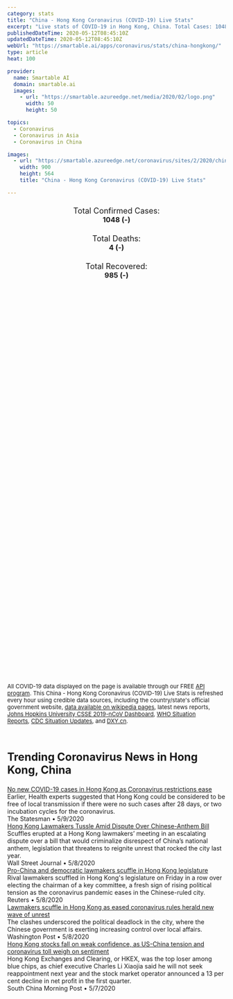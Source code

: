 ```yaml
---
category: stats
title: "China - Hong Kong Coronavirus (COVID-19) Live Stats"
excerpt: "Live stats of COVID-19 in Hong Kong, China. Total Cases: 1048 (-), Deaths: 4 (-), Recoveries: 985(-)."
publishedDateTime: 2020-05-12T08:45:10Z
updatedDateTime: 2020-05-12T08:45:10Z
webUrl: "https://smartable.ai/apps/coronavirus/stats/china-hongkong/"
type: article
heat: 100

provider:
  name: Smartable AI
  domain: smartable.ai
  images:
    - url: "https://smartable.azureedge.net/media/2020/02/logo.png"
      width: 50
      height: 50

topics:
  - Coronavirus
  - Coronavirus in Asia
  - Coronavirus in China

images:
  - url: "https://smartable.azureedge.net/coronavirus/sites/2/2020/china-hongkong.jpg"
    width: 900
    height: 564
    title: "China - Hong Kong Coronavirus (COVID-19) Live Stats"

---
```

<div class="total-stats" style="text-align: center;">
    <h3>
	    <div style="font-size: 18px; font-weight: 400;">Total Confirmed Cases:</div>
	    1048 (-)
    </h3>
    <h3>
	    <div style="font-size: 18px; font-weight: 400;">Total Deaths:</div>
	    4 (-)
    </h3>
    <h3>
	    <div style="font-size: 18px; font-weight: 400;">Total Recovered:</div>
	    985 (-)
    </h3>
</div>

<script type="text/javascript" src="https://www.gstatic.com/charts/loader.js"></script>

<div id="time_series_chart" style="width: 100%; height: 400px;"></div>
<script type="text/javascript">
  google.charts.load('current', {'packages':['corechart']});
  google.charts.setOnLoadCallback(drawChart);
  function drawChart() {
    var data = google.visualization.arrayToDataTable([
      ['Date', 'Total Cases', 'Total Deaths', 'Total Recovered'],
      ['1/22/2020', 0, 0, 0],['1/23/2020', 2, 0, 0],['1/24/2020', 2, 0, 0],['1/25/2020', 5, 0, 0],['1/26/2020', 8, 0, 0],['1/27/2020', 8, 0, 0],['1/28/2020', 8, 0, 0],['1/29/2020', 10, 0, 0],['1/30/2020', 10, 0, 0],['1/31/2020', 12, 0, 0],['2/1/2020', 13, 0, 0],['2/2/2020', 15, 0, 0],['2/3/2020', 15, 0, 0],['2/4/2020', 17, 1, 0],['2/5/2020', 21, 1, 0],['2/6/2020', 24, 1, 0],['2/7/2020', 25, 1, 0],['2/8/2020', 26, 1, 0],['2/9/2020', 29, 1, 0],['2/10/2020', 38, 1, 0],['2/11/2020', 49, 1, 0],['2/12/2020', 50, 1, 1],['2/13/2020', 53, 1, 1],['2/14/2020', 56, 1, 1],['2/15/2020', 56, 1, 1],['2/16/2020', 57, 1, 2],['2/17/2020', 60, 1, 2],['2/18/2020', 62, 1, 2],['2/19/2020', 63, 2, 5],['2/20/2020', 68, 2, 5],['2/21/2020', 68, 2, 5],['2/22/2020', 69, 2, 6],['2/23/2020', 74, 2, 11],['2/24/2020', 79, 2, 19],['2/25/2020', 84, 2, 19],['2/26/2020', 91, 2, 24],['2/27/2020', 92, 2, 24],['2/28/2020', 94, 2, 30],['2/29/2020', 95, 2, 33],['3/1/2020', 96, 2, 36],['3/2/2020', 100, 2, 36],['3/3/2020', 100, 2, 37],['3/4/2020', 105, 2, 37],['3/5/2020', 105, 2, 43],['3/6/2020', 107, 2, 46],['3/7/2020', 108, 2, 51],['3/8/2020', 114, 3, 58],['3/9/2020', 115, 3, 59],['3/10/2020', 120, 3, 65],['3/11/2020', 126, 3, 65],['3/12/2020', 132, 4, 77],['3/13/2020', 138, 4, 78],['3/14/2020', 142, 4, 81],['3/15/2020', 149, 4, 84],['3/16/2020', 157, 4, 88],['3/17/2020', 168, 4, 92],['3/18/2020', 193, 4, 95],['3/19/2020', 208, 4, 98],['3/20/2020', 256, 4, 98],['3/21/2020', 274, 4, 100],['3/22/2020', 318, 4, 100],['3/23/2020', 356, 4, 100],['3/24/2020', 387, 4, 102],['3/25/2020', 411, 4, 106],['3/26/2020', 454, 4, 110],['3/27/2020', 519, 4, 111],['3/28/2020', 582, 4, 112],['3/29/2020', 642, 4, 118],['3/30/2020', 683, 4, 124],['3/31/2020', 715, 4, 128],['4/1/2020', 766, 4, 147],['4/2/2020', 802, 4, 154],['4/3/2020', 845, 4, 173],['4/4/2020', 862, 4, 173],['4/5/2020', 891, 4, 206],['4/6/2020', 915, 4, 216],['4/7/2020', 936, 4, 236],['4/8/2020', 961, 4, 264],['4/9/2020', 974, 4, 293],['4/10/2020', 990, 4, 309],['4/11/2020', 1001, 4, 336],['4/12/2020', 1005, 4, 360],['4/13/2020', 1010, 4, 397],['4/14/2020', 1013, 4, 434],['4/15/2020', 1017, 4, 459],['4/16/2020', 1018, 4, 485],['4/17/2020', 1022, 4, 533],['4/18/2020', 1024, 4, 568],['4/19/2020', 1026, 4, 602],['4/20/2020', 1026, 4, 630],['4/21/2020', 1030, 4, 650],['4/22/2020', 1034, 4, 678],['4/23/2020', 1036, 4, 699],['4/24/2020', 1036, 4, 725],['4/25/2020', 1038, 4, 753],['4/26/2020', 1038, 4, 772],['4/27/2020', 1038, 4, 787],['4/28/2020', 1038, 4, 811],['4/29/2020', 1038, 4, 830],['4/30/2020', 1038, 4, 846],['5/1/2020', 1039, 4, 855],['5/2/2020', 1040, 4, 864],['5/3/2020', 1040, 4, 879],['5/4/2020', 1041, 4, 900],['5/5/2020', 1041, 4, 920],['5/6/2020', 1041, 4, 932],['5/7/2020', 1045, 4, 944],['5/8/2020', 1045, 4, 960],['5/9/2020', 1045, 4, 967],['5/10/2020', 1048, 4, 982],['5/11/2020', 1048, 4, 985],['5/12/2020', 1048, 4, 985],
    ]);
    var options = {
      curveType: 'none',
      chartArea: {'width': '80%', 'height': '80%'},
      legend: { position: 'top' },
      lineWidth: 5,
      colors: ['#f60109', '#444444', '#81B71F']
    };
    var chart = new google.visualization.LineChart(document.getElementById('time_series_chart'));
    chart.draw(data, options);
  }
</script>

<div id="geo_chart" style="width: 100%; height: 500px;"></div>
<script type="text/javascript">
  google.charts.load('current', {
    'packages':['geochart'],
    'mapsApiKey': 'AIzaSyDk1HhVhLaveyKrUhhHZ5YwzIpEcbdal6U'
  });
  google.charts.setOnLoadCallback(drawRegionsMap);
  function drawRegionsMap() {
    var data = google.visualization.arrayToDataTable([
      ['Location', 'Total Cases', 'Total Deaths'],
      ["Hong Kong SAR", 1048, 4]
    ]);
    var options = {
      backgroundColor: {fill:'transparent',stroke:'#FFF' ,strokeWidth:0 }, 
      region: 'CN',
      resolution: 'provinces', 
      legend: 'none',
      colorAxis: {
          colors: ['#FFE2E2', '#f60109']
      }
    };
    var chart = new google.visualization.GeoChart(document.getElementById('geo_chart'));
    chart.draw(data, options);
  };
</script>



<span style="font-size: 13px">All COVID-19 data displayed on the page is available through our FREE <a href="https://developer.smartable.ai">API program</a>. This China - Hong Kong Coronavirus (COVID-19) Live Stats is refreshed every hour using credible data sources, including the country/state's official government website, <a href="https://en.wikipedia.org/wiki/2019%E2%80%9320_coronavirus_pandemic" target="_blank">data available on wikipedia pages</a>, latest news reports, <a href="https://systems.jhu.edu/research/public-health/ncov/" target="_blank">Johns Hopkins University CSSE 2019-nCoV Dashboard</a>, <a href="https://www.who.int/emergencies/diseases/novel-coronavirus-2019/situation-reports" target="_blank">WHO Situation Reports</a>, <a href="https://www.cdc.gov/coronavirus/2019-ncov/index.html" target="_blank">CDC Situation Updates</a>, and <a href="https://ncov.dxy.cn/ncovh5/view/pneumonia" target="_blank">DXY.cn</a>.</span>


<h2 id="news" class="center" style="margin-top: 60px; font-size: 25px;">Trending Coronavirus News in Hong Kong, China</h2>
<div class="row">
<div class="col-md-6 col-sm-12">
  <div class="content-card">
	<a href="https://www.thestatesman.com/coronavirus/no-new-covid-19-cases-hong-kong-coronavirus-restrictions-ease-1502886122.html"><div class="card-image" style="background-image: url(https://www.thestatesman.com/wp-content/uploads/2020/05/hong-Kong.jpg)"></div></a>
	<div class="content">
		<div class="card-title"><a href="https://www.thestatesman.com/coronavirus/no-new-covid-19-cases-hong-kong-coronavirus-restrictions-ease-1502886122.html">No new COVID-19 cases in Hong Kong as Coronavirus restrictions ease</a></div>
		<div class="card-excerpt">Earlier, Health experts suggested that Hong Kong could be considered to be free of local transmission if there were no such cases after 28 days, or two incubation cycles for the coronavirus.</div>
		<div class="card-meta">
			<span class="card-provider">The Statesman</span> • <span class="card-date">5/9/2020</span>
		</div>
	</div>
  </div>
</div>
<div class="col-md-6 col-sm-12">
  <div class="content-card">
	<a href="https://www.wsj.com/articles/hong-kong-lawmakers-tussle-amid-dispute-over-chinese-anthem-bill-11588957994"><div class="card-image" style="background-image: url(https://images.wsj.net/im-185126/social)"></div></a>
	<div class="content">
		<div class="card-title"><a href="https://www.wsj.com/articles/hong-kong-lawmakers-tussle-amid-dispute-over-chinese-anthem-bill-11588957994">Hong Kong Lawmakers Tussle Amid Dispute Over Chinese-Anthem Bill</a></div>
		<div class="card-excerpt">Scuffles erupted at a Hong Kong lawmakers’ meeting in an escalating dispute over a bill that would criminalize disrespect of China’s national anthem, legislation that threatens to reignite unrest that rocked the city last year.</div>
		<div class="card-meta">
			<span class="card-provider">Wall Street Journal</span> • <span class="card-date">5/8/2020</span>
		</div>
	</div>
  </div>
</div>
<div class="col-md-6 col-sm-12">
  <div class="content-card">
	<a href="https://www.reuters.com/article/uk-hongkong-politics-idUKKBN22K0SM"><div class="card-image" style="background-image: url(https://s3.reutersmedia.net/resources/r/?m=02&d=20200508&t=2&i=1517914368&w=&fh=545px&fw=&ll=&pl=&sq=&r=LYNXMPEG470HL)"></div></a>
	<div class="content">
		<div class="card-title"><a href="https://www.reuters.com/article/uk-hongkong-politics-idUKKBN22K0SM">Pro-China and democratic lawmakers scuffle in Hong Kong legislature</a></div>
		<div class="card-excerpt">Rival lawmakers scuffled in Hong Kong's legislature on Friday in a row over electing the chairman of a key committee, a fresh sign of rising political tension as the coronavirus pandemic eases in the Chinese-ruled city.</div>
		<div class="card-meta">
			<span class="card-provider">Reuters</span> • <span class="card-date">5/8/2020</span>
		</div>
	</div>
  </div>
</div>
<div class="col-md-6 col-sm-12">
  <div class="content-card">
	<a href="https://www.washingtonpost.com/world/asia_pacific/scuffles-erupt-in-hong-kong-legislature-as-eased-virus-rules-herald-new-unrest/2020/05/08/ba3dfb06-9101-11ea-9322-a29e75effc93_story.html"><div class="card-image" style="background-image: url(https://www.washingtonpost.com/resizer/j3HJCTpXYlG_0HuzuhrJCxum534=/1440x0/smart/arc-anglerfish-washpost-prod-washpost.s3.amazonaws.com/public/XCIWOQERBYI6VIF4J2NNJBTNEE.jpg)"></div></a>
	<div class="content">
		<div class="card-title"><a href="https://www.washingtonpost.com/world/asia_pacific/scuffles-erupt-in-hong-kong-legislature-as-eased-virus-rules-herald-new-unrest/2020/05/08/ba3dfb06-9101-11ea-9322-a29e75effc93_story.html">Lawmakers scuffle in Hong Kong as eased coronavirus rules herald new wave of unrest</a></div>
		<div class="card-excerpt">The clashes underscored the political deadlock in the city, where the Chinese government is exerting increasing control over local affairs.</div>
		<div class="card-meta">
			<span class="card-provider">Washington Post</span> • <span class="card-date">5/8/2020</span>
		</div>
	</div>
  </div>
</div>
<div class="col-md-6 col-sm-12">
  <div class="content-card">
	<a href="https://www.scmp.com/business/money/market-snapshot/article/3083335/hong-kong-stocks-fall-weak-confidence-us-china"><div class="card-image" style="background-image: url(https://cdn.i-scmp.com/sites/default/files/styles/og_image_scmp_generic/public/d8/images/methode/2020/05/07/d119dbba-9043-11ea-a674-527cfdef49ee_image_hires_175516.jpg?itok=Q0QqycXK&v=1588845324)"></div></a>
	<div class="content">
		<div class="card-title"><a href="https://www.scmp.com/business/money/market-snapshot/article/3083335/hong-kong-stocks-fall-weak-confidence-us-china">Hong Kong stocks fall on weak confidence, as US-China tension and coronavirus toll weigh on sentiment</a></div>
		<div class="card-excerpt">Hong Kong Exchanges and Clearing, or HKEX, was the top loser among blue chips, as chief executive Charles Li Xiaojia said he will not seek reappointment next year and the stock market operator announced a 13 per cent decline in net profit in the first quarter.</div>
		<div class="card-meta">
			<span class="card-provider">South China Morning Post</span> • <span class="card-date">5/7/2020</span>
		</div>
	</div>
  </div>
</div>

</div>

